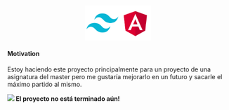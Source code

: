 <p align="center">
    <img src="src/assets/preview/logo.png" width="150">
</p>



#### Motivation

Estoy haciendo este proyecto principalmente para un proyecto de una asignatura del master pero me gustaría mejorarlo en un futuro y sacarle el máximo partido al mismo.

<b><img src="https://cdn-icons-png.flaticon.com/512/6897/6897039.png" width="14"/> El proyecto no está terminado aún!</b>


